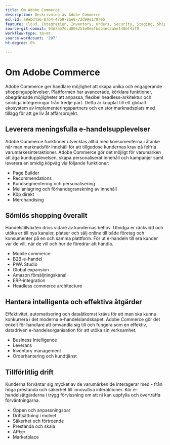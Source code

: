 ```yaml
---
title: Om Adobe Commerce
description: Beskrivning av Adobe Commerce
exl-id: a9ebd4a6-87b4-47b9-8ae8-72d99e1797eb
feature: Cloud, Integration, Inventory, Orders, Security, Staging, Shipping/Delivery
source-git-commit: 94d7a57dcd006251e8eefbdb4ec3a5e140bf43f9
workflow-type: tm+mt
source-wordcount: '297'
ht-degree: 0%

---
```


# Om Adobe Commerce

Adobe Commerce ger handlare möjlighet att skapa unika och engagerande shoppingupplevelser. Plattformen har avancerade, körklara funktioner, obegränsade möjligheter att anpassa, flexibel headless-arkitektur och smidiga integreringar från tredje part. Detta är kopplat till ett globalt ekosystem av implementeringspartners och en stor marknadsplats med tillägg för att ge liv åt affärsprojekt.

## Leverera meningsfulla e-handelsupplevelser

Adobe Commerce funktioner utvecklas alltid med konsumenterna i åtanke när man marknadsför innehåll för att tillgodose kundernas krav på felfria varumärkesinteraktioner. Adobe Commerce gör det möjligt för varumärken att äga kundupplevelsen, skapa personaliserat innehåll och kampanjer samt leverera en smidig köpväg via följande funktioner:

- Page Builder
- Recommendations
- Kundsegmentering och personalisering
- Mellanlagring och förhandsgranskning av innehåll
- Köp direkt
- Merchandising

## Sömlös shopping överallt

Handelstillväxten drivs vidare av kundernas behov. Utvidga er räckvidd och utöka er till nya kanaler, platser och sälj online till både företag och konsumenter på en och samma plattform. För ut e-handeln till era kunder var de vill, när de vill och hur de föredrar att handla.

- Mobile commerce
- B2B-e-handel
- PWA Studio
- Global expansion
- Amazon försäljningskanal
- ERP-integration
- Headless commerce architecture

## Hantera intelligenta och effektiva åtgärder

Effektivitet, automatisering och dataåtkomst krävs för att man ska kunna konkurrera i det moderna e-handelslandskapet. Adobe Commerce gör det enkelt för handlare att omvandla sig till och fungera som en effektiv, datadriven e-handelsorganisation för att utöka sin verksamhet.

- Business Intelligence
- Leverans
- Inventory management
- Orderhantering och kundtjänst

## Tillförlitlig drift

Kunderna förväntar sig mycket av de varumärken de interagerar med - från höga prestanda och säkerhet till innovativa interaktioner. Kör e-handelsåtgärderna i trygg förvissning om att ni kan uppfylla och överträffa förväntningarna.

- Öppen och anpassningsbar
- Driftsättning i molnet
- Säkerhet och förtroende
- Prestanda och skala
- API:er
- Marketplace
